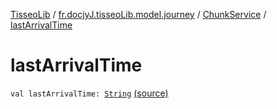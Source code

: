 [TisseoLib](../../index.md) / [fr.docjyJ.tisseoLib.model.journey](../index.md) / [ChunkService](index.md) / [lastArrivalTime](./last-arrival-time.md)

# lastArrivalTime

`val lastArrivalTime: `[`String`](https://kotlinlang.org/api/latest/jvm/stdlib/kotlin/-string/index.html) [(source)](https://github.com/docjyJ/TisseoLib/tree/master/src/main/kotlin/fr/docjyJ/tisseoLib/model/journey/ChunkService.kt#L9)